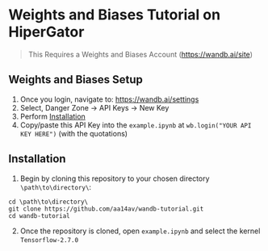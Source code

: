 # Weights and Biases Tutorial on HiperGator
>This Requires a Weights and Biases Account (https://wandb.ai/site)

## Weights and Biases Setup
1. Once you login, navigate to: https://wandb.ai/settings
2. Select, Danger Zone -> API Keys -> New Key
3. Perform [Installation](Installation)
4. Copy/paste this API Key into the `example.ipynb` at `wb.login("YOUR API KEY HERE")` (with the quotations)

## Installation
1. Begin by cloning this repository to your chosen directory `\path\to\directory\`:

```
cd \path\to\directory\
git clone https://github.com/aa14av/wandb-tutorial.git
cd wandb-tutorial
```
2. Once the repository is cloned, open `example.ipynb` and select the kernel `Tensorflow-2.7.0`
